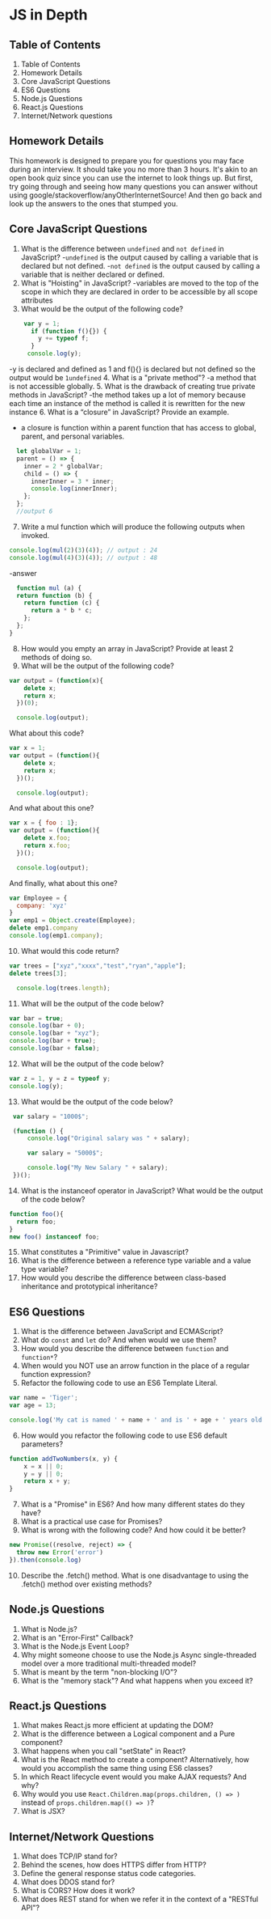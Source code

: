 # JS in Depth

## Table of Contents

1. Table of Contents
2. Homework Details
3. Core JavaScript Questions
4. ES6 Questions
5. Node.js Questions
6. React.js Questions
7. Internet/Network questions

## Homework Details

This homework is designed to prepare you for questions you may face during an interview. It should take you no more than 3 hours. It's akin to an open book quiz since you can use the internet to look things up. But first, try going through and seeing how many questions you can answer without using google/stackoverflow/anyOtherInternetSource! And then go back and look up the answers to the ones that stumped you.

## Core JavaScript Questions

1. What is the difference between `undefined` and `not defined` in JavaScript?
  -`undefined` is the output caused by calling a variable that is declared but not defined.
  -`not defined` is the output caused by calling a variable that is neither declared or defined.
2. What is "Hoisting" in JavaScript?
  -variables are moved to the top of the scope in which they are declared in order to be accessible by all scope attributes   
3. What would be the output of the following code?
```javascript
    var y = 1;
      if (function f(){}) {
        y += typeof f;
      }
     console.log(y);
```
  -y is declared and defined as 1 and f(){} is declared but not defined so the output would be `1undefined`
4. What is a "private method"?
  -a method that is not accessible globally.
5. What is the drawback of creating true private methods in JavaScript?
  -the method takes up a lot of memory because each time an instance of the method is called it is rewritten for the new instance
6. What is a “closure” in JavaScript? Provide an example.
  - a closure is function within a parent function that has access to global, parent, and personal variables.
  ```javascript
    let globalVar = 1;
    parent = () => {
      inner = 2 * globalVar;
      child = () => {
        innerInner = 3 * inner;
        console.log(innerInner);
      };
    };
    //output 6
```
7. Write a mul function which will produce the following outputs when invoked.
```javascript
console.log(mul(2)(3)(4)); // output : 24
console.log(mul(4)(3)(4)); // output : 48
```
-answer
```javascript
  function mul (a) {
  return function (b) {
    return function (c) {
      return a * b * c;
    };
  };
}
```
8. How would you empty an array in JavaScript? Provide at least 2 methods of doing so.
9. What will be the output of the following code?
```javascript
var output = (function(x){
    delete x;
    return x;
  })(0);

  console.log(output);
```
What about this code?
```javascript
var x = 1;
var output = (function(){
    delete x;
    return x;
  })();

  console.log(output);
```
And what about this one?
```javascript
var x = { foo : 1};
var output = (function(){
    delete x.foo;
    return x.foo;
  })();

  console.log(output);
```
And finally, what about this one?
```javascript
var Employee = {
  company: 'xyz'
}
var emp1 = Object.create(Employee);
delete emp1.company
console.log(emp1.company);
```
10. What would this code return?
```javascript
var trees = ["xyz","xxxx","test","ryan","apple"];
delete trees[3];

  console.log(trees.length);
```
11. What will be the output of the code below?
```javascript
var bar = true;
console.log(bar + 0);   
console.log(bar + "xyz");  
console.log(bar + true);  
console.log(bar + false);   
```
12. What will be the output of the code below?
```javascript
var z = 1, y = z = typeof y;
console.log(y);  
```
13. What would be the output of the code below?
```javascript
 var salary = "1000$";

 (function () {
     console.log("Original salary was " + salary);

     var salary = "5000$";

     console.log("My New Salary " + salary);
 })();

```
14. What is the instanceof operator in JavaScript? What would be the output of the code below?
```javascript
function foo(){
  return foo;
}
new foo() instanceof foo;
```
15. What constitutes a "Primitive" value in Javascript?
16. What is the difference between a reference type variable and a value type variable?
17. How would you describe the difference between class-based inheritance and prototypical inheritance?

## ES6 Questions

1. What is the difference between JavaScript and ECMAScript?
2. What do `const` and `let` do? And when would we use them?
3. How would you describe the difference between `function` and `function*`?
4. When would you NOT use an arrow function in the place of a regular function expression?
5. Refactor the following code to use an ES6 Template Literal.
```javascript
var name = 'Tiger';
var age = 13;

console.log('My cat is named ' + name + ' and is ' + age + ' years old.');
```
6. How would you refactor the following code to use ES6 default parameters?
```javascript
function addTwoNumbers(x, y) {
    x = x || 0;
    y = y || 0;
    return x + y;
}
```
7. What is a "Promise" in ES6? And how many different states do they have?
8. What is a practical use case for Promises?
9. What is wrong with the following code? And how could it be better?
```javascript
new Promise((resolve, reject) => {  
  throw new Error('error')
}).then(console.log)
```
10. Describe the .fetch() method. What is one disadvantage to using the .fetch() method over existing methods?

## Node.js Questions

1. What is Node.js?
2. What is an "Error-First" Callback?
3. What is the Node.js Event Loop?
4. Why might someone choose to use the Node.js Async single-threaded model over a more traditional multi-threaded model?
5. What is meant by the term "non-blocking I/O"?
6. What is the "memory stack"? And what happens when you exceed it?

## React.js Questions

1. What makes React.js more efficient at updating the DOM?
2. What is the difference between a Logical component and a Pure component?
3. What happens when you call "setState" in React?
4. What is the React method to create a component? Alternatively, how would you accomplish the same thing using ES6 classes?
5. In which React lifecycle event would you make AJAX requests? And why?
6. Why would you use `React.Children.map(props.children, () => )` instead of `props.children.map(() => )`?
7. What is JSX?

## Internet/Network Questions

1. What does TCP/IP stand for?
2. Behind the scenes, how does HTTPS differ from HTTP?
3. Define the general response status code categories.
4. What does DDOS stand for?
5. What is CORS? How does it work?
6. What does REST stand for when we refer it in the context of a "RESTful API"?

